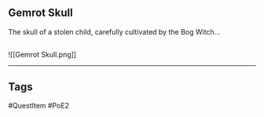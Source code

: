 ## Gemrot Skull
The skull of a stolen child, carefully cultivated by the Bog Witch...
## 
![[Gemrot Skull.png]]

---
## Tags
#QuestItem
#PoE2